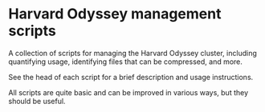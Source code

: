 # Harvard Odyssey management scripts

A collection of scripts for managing the Harvard Odyssey cluster, including quantifying usage, identifying files that can be compressed, and more.

See the head of each script for a brief description and usage instructions.

All scripts are quite basic and can be improved in various ways, but they should be useful.

